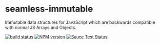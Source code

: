 seamless-immutable
==================
Immutable data structures for JavaScript which are backwards compatible with normal JS Arrays and Objects.

[![build status][1]][2]
[![NPM version][3]][4]
[![Sauce Test Status](https://saucelabs.com/browser-matrix/seamless-immutable.svg)](https://saucelabs.com/u/seamless-immutable)

[1]: https://secure.travis-ci.org/rtfeldman/seamless-immutable.svg
[2]: https://travis-ci.org/rtfeldman/seamless-immutable
[3]: https://badge.fury.io/js/seamless-immutable.svg
[4]: https://badge.fury.io/js/seamless-immutable
